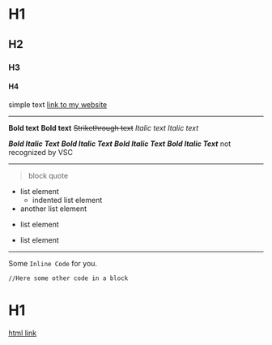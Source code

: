 # H1
## H2
### H3
#### H4
simple text
[link to my website]("www.JonasUlbrich.ch")

___

**Bold text**
__Bold text__
~~Strikethrough text~~
*Italic text*
_Italic text_

**_Bold Italic Text_**
***Bold Italic Text***
__*Bold Italic Text*__
___Bold Italic Text___ not recognized by VSC

---

> block quote

- list element
    - indented list element
- another list element

* list element

+ list element

***

Some `Inline Code` for you.

```
//Here some other code in a block
```

<h1>H1</h1>
<a href="#">html link</a>
